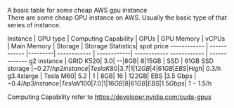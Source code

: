 A basic table for some cheap AWS gpu instance <br>
There are some cheap GPU instance on AWS. Usually the basic type of that series of instance.<br>

Instance | GPU type |	Computing Capability | GPUs	| GPU Memory	| vCPUs	| Main Memory	| Storage | Storage Statistics| spot price
------------ |	------------	|---------| ------------	| ------------| ------------
------------ | -------------
g2 instance |	GRID  K520| 3.0| --|8GB| 8|15GB | SSD	 | 61GB SSD storage |~0.27$/h
p2 instance |Tesla K80|3.7| 1 | 12GB |4| 61GB| EBS | High | ~0.3$/h
g3.4xlarge | Tesla M60| 5.2 |	1 | 8GB| 16	| 122GB| EBS |3.5 Gbps | ~0.4$/h
p3 instance | Tesla V100|7.0| 1| 16GB | 8 | 61 GB | EBS |1.5Gbps | ~1-1.5$/h


Computing Capability refer to https://developer.nvidia.com/cuda-gpus<br>


